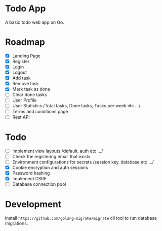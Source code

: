 # Todo App

A basic todo web app on Go.

# Roadmap

- [x] Landing Page
- [x] Register
- [x] Login
- [x] Logout
- [x] Add task
- [x] Remove task
- [x] Mark task as done
- [ ] Clear done tasks
- [ ] User Profile
- [ ] User Statistics /Total tasks, Done tasks, Tasks per week etc .../
- [ ] Terms and conditions page
- [ ] Rest API

# Todo

- [ ] Implement view layouts /default, auth etc .../
- [ ] Check the registering email that exists.
- [ ] Environment configurations for secrets /session key, database etc .../
- [x] Cookie encryption and auth sessions
- [x] Password hashing
- [x] Implement CSRF
- [ ] Database connection pool

# Development

Install `https://github.com/golang-migrate/migrate` cli tool to run database migrations.
